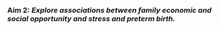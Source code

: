 ### **Aim 2:** *Explore* ***associations*** *between family economic and social opportunity and stress and preterm birth.*

